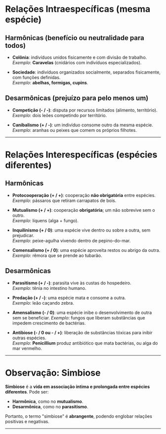 #  Relações Intraespecíficas (mesma espécie)

##  Harmônicas (benefício ou neutralidade para todos)

- **Colônia**: indivíduos unidos fisicamente e com divisão de trabalho.  
  _Exemplo_: **Caravelas** (cnidários com indivíduos especializados).

- **Sociedade**: indivíduos organizados socialmente, separados fisicamente, com funções definidas.  
  _Exemplo_: **abelhas, formigas, cupins**.

##  Desarmônicas (prejuízo para pelo menos um)

- **Competição (- / -)**: disputa por recursos limitados (alimento, território).  
  _Exemplo_: dois leões competindo por território.

- **Canibalismo (+ / -)**: um indivíduo consome outro da mesma espécie.  
  _Exemplo_: aranhas ou peixes que comem os próprios filhotes.

---

#  Relações Interespecíficas (espécies diferentes)

## Harmônicas

- **Protocooperação (+ / +)**: cooperação **não obrigatória** entre espécies.  
  _Exemplo_: pássaros que retiram carrapatos de bois.

- **Mutualismo (+ / +)**: cooperação **obrigatória**; um não sobrevive sem o outro.  
  _Exemplo_: líquens (alga + fungo).

- **Inquilinismo (+ / 0)**: uma espécie vive dentro ou sobre a outra, sem prejudicar.  
  _Exemplo_: peixe-agulha vivendo dentro de pepino-do-mar.

- **Comensalismo (+ / 0)**: uma espécie aproveita restos ou abrigo da outra.  
  _Exemplo_: rêmora que se prende ao tubarão.

##  Desarmônicas

- **Parasitismo (+ / -)**: parasita vive às custas do hospedeiro.  
  _Exemplo_: tênia no intestino humano.

- **Predação (+ / -)**: uma espécie mata e consome a outra.  
  _Exemplo_: leão caçando zebra.

- **Amensalismo (- / 0)**: uma espécie inibe o desenvolvimento de outra sem se beneficiar. 
  _Exemplo_: fungos que liberam substâncias que impedem crescimento de bactérias.

- **Antibiose (- / 0 ou - / +)**: liberação de substâncias tóxicas para inibir outras espécies.  
  _Exemplo_: **Penicillium** produz antibiótico que mata bactérias, ou alga do mar vermelho.

---

# Observação: Simbiose

**Simbiose** é a **vida em associação íntima e prolongada entre espécies diferentes**. Pode ser:
- **Harmônica**, como no **mutualismo**.
- **Desarmônica**, como no **parasitismo**.

Portanto, o termo "simbiose" é **abrangente**, podendo englobar relações positivas e negativas.

---
